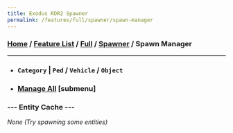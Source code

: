 ```yaml
---
title: Exodus RDR2 Spawner
permalink: /features/full/spawner/spawn-manager
---
```

### [Home](/) / [Feature List](/features) / [Full](/features/full) / [Spawner](/features/full/spawner) / Spawn Manager
---
- ### `Category` | `Ped` / `Vehicle` / `Object`
- ### [Manage All](spawner/spawn-manager/manage-all) [submenu]
### --- Entity Cache ---
*None (Try spawning some entities)*

